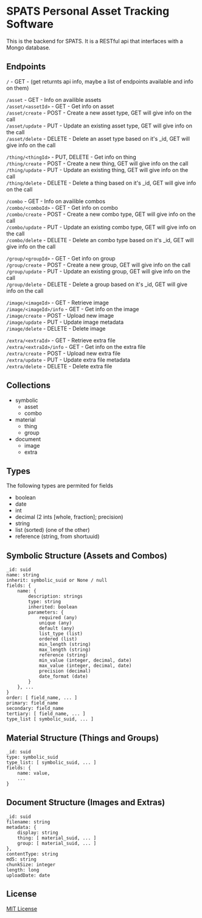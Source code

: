 # SPATS Personal Asset Tracking Software
This is the backend for SPATS. It is a RESTful api that interfaces with a Mongo database.

## Endpoints
`/` - GET - (get returnts api info, maybe a list of endpoints available and info on them)  

`/asset` - GET - Info on availible assets  
`/asset/<assetId>` - GET - Get info on asset  
`/asset/create` - POST - Create a new asset type, GET will give info on the call  
`/asset/update` - PUT - Update an existing asset type, GET will give info on the call  
`/asset/delete` - DELETE - Delete an asset type based on it's _id, GET will give info on the call  

`/thing/<thingId>` - PUT, DELETE - Get info on thing  
`/thing/create` - POST - Create a new thing, GET will give info on the call  
`/thing/update` - PUT - Update an existing thing, GET will give info on the call  
`/thing/delete` - DELETE - Delete a thing based on it's _id, GET will give info on the call  

`/combo` - GET - Info on availible combos  
`/combo/<comboId>` - GET - Get info on combo  
`/combo/create` - POST - Create a new combo type, GET will give info on the call  
`/combo/update` - PUT - Update an existing combo type, GET will give info on the call  
`/combo/delete` - DELETE - Delete an combo type based on it's _id, GET will give info on the call  

`/group/<groupId>` - GET - Get info on group  
`/group/create` - POST - Create a new group, GET will give info on the call  
`/group/update` - PUT - Update an existing group, GET will give info on the call  
`/group/delete` - DELETE - Delete a group based on it's _id, GET will give info on the call  

`/image/<imageId>` - GET - Retrieve image  
`/image/<imageId>/info` - GET - Get info on the image  
`/image/create` - POST - Upload new image  
`/image/update` - PUT - Update image metadata  
`/image/delete` - DELETE - Delete image  

`/extra/<extraId>` - GET - Retrieve extra file  
`/extra/<extraId>/info` - GET - Get info on the extra file  
`/extra/create` - POST - Upload new extra file  
`/extra/update` - PUT - Update extra file metadata  
`/extra/delete` - DELETE - Delete extra file  


## Collections
* symbolic
  * asset
  * combo
* material
  * thing
  * group
* document
  * image
  * extra


## Types
The following types are permited for fields
* boolean
* date
* int
* decimal (2 ints [whole, fraction]; precision)
* string
* list (sorted) (one of the other)
* reference (string, from shortuuid)


## Symbolic Structure (Assets and Combos)
```
_id: suid
name: string
inherit: symbolic_suid or None / null
fields: {
	name: {
		description: strings
		type: string
		inherited: boolean
		parameters: {
			required (any)
			unique (any)
			default (any)
			list_type (list)
			ordered (list)
			min_length (string)
			max_length (string)
			reference (string)
			min_value (integer, decimal, date)
			max_value (integer, decimal, date)
			precision (decimal)
			date_format (date)
		}
	}, ...
}
order: [ field_name, ... ]
primary: field_name
secondary: field_name
tertiary: [ field_name, ... ]
type_list [ symbolic_suid, ... ]
```

## Material Structure (Things and Groups)
```
_id: suid
type: symbolic_suid
type_list: [ symbolic_suid, ... ]
fields: {
	name: value,
	...
}
```

## Document Structure (Images and Extras)
```
_id: suid
filename: string
metadata: { 
	display: string
	thing: [ material_suid, ... ]
	group: [ material_suid, ... ]
}, 
contentType: string
md5: string
chunkSize: integer
length: long
uploadDate: date
```


## License
[MIT License](https://opensource.org/licenses/MIT)
